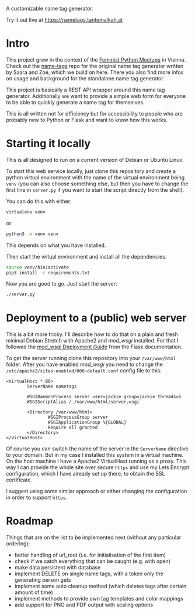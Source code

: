 A customizable name tag generator.

Try it out live at https://nametags.tantemalkah.at

# Intro

This project grew in the context of the [Feminist Python Meetups](https://feminist-python.diebin.at) in Vienna.
Check out the [name-tags](https://github.com/feminist-python-meetup/name-tags) repo
for the original name tag generator written by Saara and Zoé, which we build on
here. There you also find more infos on usage and background for the standalone
name tag generator.

This project is basically a REST API wrapper around this name tag generator.
Additionally we want to provide a simple web form for everyone to be able
to quickly generate a name tag for themselves.

This is all written not for efficiency but for accessibility to people who are
probably new to Python or Flask and want to know how this works.

# Starting it locally

This is all designed to run on a current version of Debian or Ubuntu Linux.

To start this web service locally, just clone this repository and create a
python virtual environment with the name of the virtual environment being
`venv` (you can also choose something else, but then you have to change the
first line in `server.py` if you want to start the script directly from the
shell).

You can do this with either:
```bash
virtualenv venv
```
or:
```bash
python3 -m venv venv
```
This depends on what you have installed.

Then start the virtual environment and install all the dependencies:
```bash
source venv/bin/activate
pip3 install -r requirements.txt
```

Now you are good to go. Just start the server:
```bash
./server.py
```

# Deployment to a (public) web server

This is a bit more tricky. I'll describe how to do that on a plain and fresh minimal
Debian Stretch with Apache2 and _mod_wsgi_ installed. For that I followed the
[mod_wsgi Deployment Guide](http://flask.pocoo.org/docs/1.0/deploying/mod_wsgi/)
from the Flask documentation.

To get the server running clone this repository into your `/var/www/html` folder.
After you have enabled _mod_wsgi_ you need to change the `/etc/apache2/sites-enabled/000-default.conf`
config file to this:
```
<VirtualHost *:80>
        ServerName nametags

        WSGIDaemonProcess server user=jackie group=jackie threads=5
        WSGIScriptAlias / /var/www/html/server.wsgi

        <Directory /var/www/html>
                WSGIProcessGroup server
                WSGIApplicationGroup %{GLOBAL}
                Require all granted
        </Directory>
</VirtualHost>
```

Of course you can switch the name of the server in the `ServerName` directive
to your domain. But in my case I installed this system in a virtual machine.
On the host machine I have a Apache2 VirtualHost running as a proxy. This way
I can provide the whole site over secure `https` and use my Lets Encrypt
configuration, which I have already set up there, to obtain the SSL certificate.

I suggest using some similar approach or either changing the configuration in
order to support `https`.

# Roadmap

Things that are on the list to be implemented next (without any particular ordering):

* better handling of url_root (i.e. for initialisation of the first item)
* check if we catch everything that can be caught (e.g. with open)
* make data persistent with database
* implement DELETE on single name tags, with a token only the generating person gets
* implement some auto cleanup method (which deletes tags after certain amount of time)
* implement methods to provide own tag templates and color mappings
* add support for PNG and PDF output with scaling options
